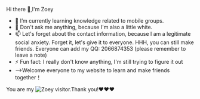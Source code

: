 Hi there 👋,I'm Zoey

- 🌱 I’m currently learning knowledge related to mobile groups.
- 💬 Don't ask me anything, because I'm also a little white.
- 📫 Let's forget about the contact information, because I am a legitimate social anxiety. Forget it, let's give it to everyone. HHH, you can still make friends. Everyone can add my QQ: 2066874353 (please remember to leave a note)
- ⚡ Fun fact: I really don't know anything, I'm still trying to figure it out
- -->Welcome everyone to my website to learn and make friends together！

You are my ![Zoey](https://profile-counter.glitch.me/Zoey/count.svg) visitor.Thank you!❤️❤️❤️

